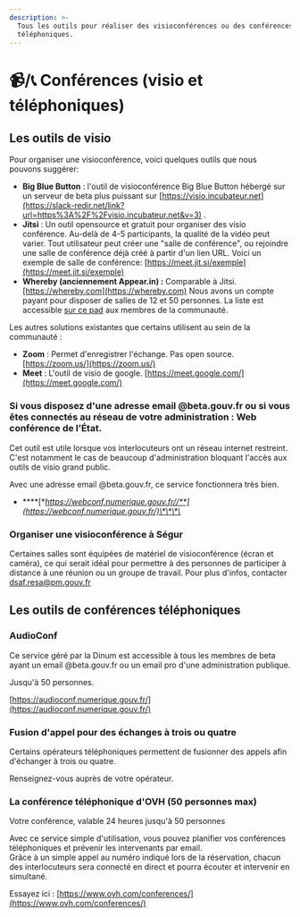 ```yaml
---
description: >-
  Tous les outils pour réaliser des visioconférences ou des conférences
  téléphoniques.
---
```


# 📹/📞 Conférences \(visio et téléphoniques\)

## **Les outils** de visio

Pour organiser une visioconférence, voici quelques outils que nous pouvons suggérer:

*  **Big Blue Button** : l'outil de visioconférence Big Blue Button hébergé sur un serveur de beta plus puissant sur [https://visio.incubateur.net](https://slack-redir.net/link?url=https%3A%2F%2Fvisio.incubateur.net&v=3) .
* **Jitsi** : Un outil opensource et gratuit pour organiser des visio conférence. Au-delà de 4-5 participants, la qualité de la vidéo peut varier. Tout utilisateur peut créer une "salle de conférence", ou rejoindre une salle de conférence déjà créé à partir d'un lien URL. Voici un exemple de salle de conférence: [https://meet.jit.si/exemple](https://meet.jit.si/exemple)
* **Whereby \(anciennement Appear.in\) :**  Comparable à Jitsi. [https://whereby.com](https://whereby.com) Nous avons un compte payant pour disposer de salles de 12 et 50 personnes. La liste est accessible [sur ce pad](https://pad.incubateur.net/BEG9CK3XRqWwf9WAtDb60g?view) aux membres de la communauté.

Les autres solutions existantes que certains utilisent au sein de la communauté :

* **Zoom**  : Permet d'enregistrer l'échange. Pas open source. [https://zoom.us/](https://zoom.us/)
* **Meet** : L'outil de visio de google. [https://meet.google.com/](https://meet.google.com/)

### **Si vous disposez d'une adresse email @beta.gouv.fr ou si vous êtes connectés au réseau de votre administration : Web conférence de l’État.**

Cet outil est utile lorsque vos interlocuteurs ont un réseau internet restreint. C'est notamment le cas de beaucoup d'administration bloquant l'accès aux outils de visio grand public.

Avec une adresse email @beta.gouv.fr, ce service fonctionnera très bien.

* \*\*\*\*[**https://webconf.numerique.gouv.fr//**](https://webconf.numerique.gouv.fr/)\*\*\*\*

### **Organiser une visioconférence à Ségur**

Certaines salles sont équipées de matériel de visioconférence \(écran et caméra\), ce qui serait idéal pour permettre à des personnes de participer à distance à une réunion ou un groupe de travail. Pour plus d'infos, contacter [dsaf.resa@pm.gouv.fr](mailto:dsaf.resa@pm.gouv.fr)

## Les outils de conférences téléphoniques

### AudioConf

Ce service géré par la Dinum est accessible à tous les membres de beta ayant un email @beta.gouv.fr ou un email pro d'une administration publique.

Jusqu'à 50 personnes.

[https://audioconf.numerique.gouv.fr/](https://audioconf.numerique.gouv.fr/)

### Fusion d'appel pour des échanges à trois ou quatre

Certains opérateurs téléphoniques permettent de fusionner des appels afin d'échanger à trois ou quatre.

Renseignez-vous auprès de votre opérateur.

### **La conférence téléphonique d'OVH \(50 personnes max\)**

Votre conférence, valable 24 heures jusqu'à 50 personnes

Avec ce service simple d'utilisation, vous pouvez planifier vos conférences téléphoniques et prévenir les intervenants par email.  
 Grâce à un simple appel au numéro indiqué lors de la réservation, chacun des interlocuteurs sera connecté en direct et pourra écouter et intervenir en simultané.

Essayez ici : [https://www.ovh.com/conferences/](https://www.ovh.com/conferences/)

